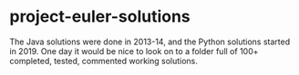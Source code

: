# project-euler-solutions

The Java solutions were done in 2013-14, and the Python solutions started in 2019.
One day it would be nice to look on to a folder full of 100+ completed, tested, commented working solutions.